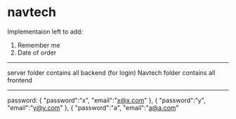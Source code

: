 # navtech
Implementaion left to add:
1. Remember me
2. Date of order
----------------------
server folder contains all backend (for login)
Navtech folder contains all frontend


---------------------
password:
{
  "password":"x",
  "email":"x@x.com" 
},
{
  "password":"y",
  "email":"y@y.com" 
},
{
  "password":"a",
  "email":"a@a.com" 
